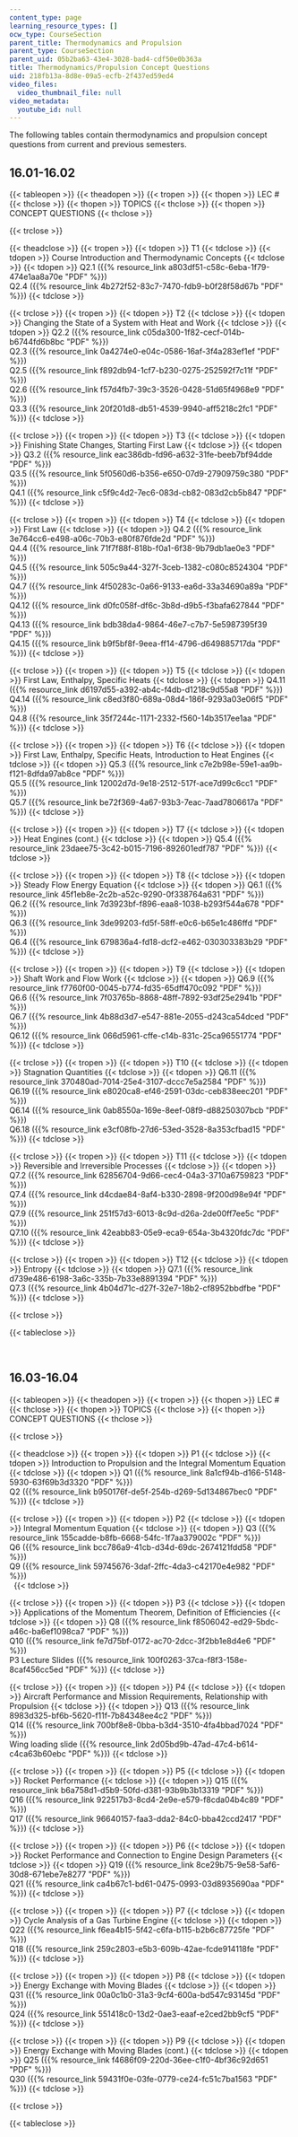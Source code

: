 ```yaml
---
content_type: page
learning_resource_types: []
ocw_type: CourseSection
parent_title: Thermodynamics and Propulsion
parent_type: CourseSection
parent_uid: 05b2ba63-43e4-3028-bad4-cdf50e0b363a
title: Thermodynamics/Propulsion Concept Questions
uid: 218fb13a-8d8e-09a5-ecfb-2f437ed59ed4
video_files:
  video_thumbnail_file: null
video_metadata:
  youtube_id: null
---
```


The following tables contain thermodynamics and propulsion concept questions from current and previous semesters.

16.01-16.02
-----------

{{< tableopen >}}
{{< theadopen >}}
{{< tropen >}}
{{< thopen >}}
LEC #
{{< thclose >}}
{{< thopen >}}
TOPICS
{{< thclose >}}
{{< thopen >}}
CONCEPT QUESTIONS
{{< thclose >}}

{{< trclose >}}

{{< theadclose >}}
{{< tropen >}}
{{< tdopen >}}
T1
{{< tdclose >}}
{{< tdopen >}}
Course Introduction and Thermodynamic Concepts
{{< tdclose >}}
{{< tdopen >}}
Q2.1 ({{% resource_link a803df51-c58c-6eba-1f79-474e1aa8a70e "PDF" %}})  
Q2.4 ({{% resource_link 4b272f52-83c7-7470-fdb9-b0f28f58d67b "PDF" %}})
{{< tdclose >}}

{{< trclose >}}
{{< tropen >}}
{{< tdopen >}}
T2
{{< tdclose >}}
{{< tdopen >}}
Changing the State of a System with Heat and Work
{{< tdclose >}}
{{< tdopen >}}
Q2.2 ({{% resource_link c05da300-1f82-cecf-014b-b6744fd6b8bc "PDF" %}})  
Q2.3 ({{% resource_link 0a4274e0-e04c-0586-16af-3f4a283ef1ef "PDF" %}})  
Q2.5 ({{% resource_link f892db94-1cf7-b230-0275-252592f7c11f "PDF" %}})  
Q2.6 ({{% resource_link f57d4fb7-39c3-3526-0428-51d65f4968e9 "PDF" %}})  
Q3.3 ({{% resource_link 20f201d8-db51-4539-9940-aff5218c2fc1 "PDF" %}})
{{< tdclose >}}

{{< trclose >}}
{{< tropen >}}
{{< tdopen >}}
T3
{{< tdclose >}}
{{< tdopen >}}
Finishing State Changes, Starting First Law
{{< tdclose >}}
{{< tdopen >}}
Q3.2 ({{% resource_link eac386db-fd96-a632-31fe-beeb7bf94dde "PDF" %}})  
Q3.5 ({{% resource_link 5f0560d6-b356-e650-07d9-27909759c380 "PDF" %}})  
Q4.1 ({{% resource_link c5f9c4d2-7ec6-083d-cb82-083d2cb5b847 "PDF" %}})
{{< tdclose >}}

{{< trclose >}}
{{< tropen >}}
{{< tdopen >}}
T4
{{< tdclose >}}
{{< tdopen >}}
First Law
{{< tdclose >}}
{{< tdopen >}}
Q4.2 ({{% resource_link 3e764cc6-e498-a06c-70b3-e80f876fde2d "PDF" %}})  
Q4.4 ({{% resource_link 71f7f88f-818b-f0a1-6f38-9b79db1ae0e3 "PDF" %}})  
Q4.5 ({{% resource_link 505c9a44-327f-3ceb-1382-c080c8524304 "PDF" %}})  
Q4.7 ({{% resource_link 4f50283c-0a66-9133-ea6d-33a34690a89a "PDF" %}})  
Q4.12 ({{% resource_link d0fc058f-df6c-3b8d-d9b5-f3bafa627844 "PDF" %}})  
Q4.13 ({{% resource_link bdb38da4-9864-46e7-c7b7-5e5987395f39 "PDF" %}})  
Q4.15 ({{% resource_link b9f5bf8f-9eea-ff14-4796-d649885717da "PDF" %}})
{{< tdclose >}}

{{< trclose >}}
{{< tropen >}}
{{< tdopen >}}
T5
{{< tdclose >}}
{{< tdopen >}}
First Law, Enthalpy, Specific Heats
{{< tdclose >}}
{{< tdopen >}}
Q4.11 ({{% resource_link d6197d55-a392-ab4c-f4db-d1218c9d55a8 "PDF" %}})  
Q4.14 ({{% resource_link c8ed3f80-689a-08d4-186f-9293a03e06f5 "PDF" %}})  
Q4.8 ({{% resource_link 35f7244c-1171-2332-f560-14b3517ee1aa "PDF" %}})
{{< tdclose >}}

{{< trclose >}}
{{< tropen >}}
{{< tdopen >}}
T6
{{< tdclose >}}
{{< tdopen >}}
First Law, Enthalpy, Specific Heats, Introduction to Heat Engines
{{< tdclose >}}
{{< tdopen >}}
Q5.3 ({{% resource_link c7e2b98e-59e1-aa9b-f121-8dfda97ab8ce "PDF" %}})  
Q5.5 ({{% resource_link 12002d7d-9e18-2512-517f-ace7d99c6cc1 "PDF" %}})  
Q5.7 ({{% resource_link be72f369-4a67-93b3-7eac-7aad7806617a "PDF" %}})
{{< tdclose >}}

{{< trclose >}}
{{< tropen >}}
{{< tdopen >}}
T7
{{< tdclose >}}
{{< tdopen >}}
Heat Engines (cont.)
{{< tdclose >}}
{{< tdopen >}}
Q5.4 ({{% resource_link 23daee75-3c42-b015-7196-892601edf787 "PDF" %}})
{{< tdclose >}}

{{< trclose >}}
{{< tropen >}}
{{< tdopen >}}
T8
{{< tdclose >}}
{{< tdopen >}}
Steady Flow Energy Equation
{{< tdclose >}}
{{< tdopen >}}
Q6.1 ({{% resource_link 45f1eb8e-2c2b-a52c-9290-0f338764a631 "PDF" %}})  
Q6.2 ({{% resource_link 7d3923bf-f896-eaa8-1038-b293f544a678 "PDF" %}})  
Q6.3 ({{% resource_link 3de99203-fd5f-58ff-e0c6-b65e1c486ffd "PDF" %}})  
Q6.4 ({{% resource_link 679836a4-fd18-dcf2-e462-030303383b29 "PDF" %}})
{{< tdclose >}}

{{< trclose >}}
{{< tropen >}}
{{< tdopen >}}
T9
{{< tdclose >}}
{{< tdopen >}}
Shaft Work and Flow Work
{{< tdclose >}}
{{< tdopen >}}
Q6.9 ({{% resource_link f7760f00-0045-b774-fd35-65dff470c092 "PDF" %}})  
Q6.6 ({{% resource_link 7f03765b-8868-48ff-7892-93df25e2941b "PDF" %}})  
Q6.7 ({{% resource_link 4b88d3d7-e547-881e-2055-d243ca54dced "PDF" %}})  
Q6.12 ({{% resource_link 066d5961-cffe-c14b-831c-25ca96551774 "PDF" %}})
{{< tdclose >}}

{{< trclose >}}
{{< tropen >}}
{{< tdopen >}}
T10
{{< tdclose >}}
{{< tdopen >}}
Stagnation Quantities
{{< tdclose >}}
{{< tdopen >}}
Q6.11 ({{% resource_link 370480ad-7014-25e4-3107-dccc7e5a2584 "PDF" %}})  
Q6.19 ({{% resource_link e8020ca8-ef46-2591-03dc-ceb838eec201 "PDF" %}})  
Q6.14 ({{% resource_link 0ab8550a-169e-8eef-08f9-d88250307bcb "PDF" %}})  
Q6.18 ({{% resource_link e3cf08fb-27d6-53ed-3528-8a353cfbad15 "PDF" %}})
{{< tdclose >}}

{{< trclose >}}
{{< tropen >}}
{{< tdopen >}}
T11
{{< tdclose >}}
{{< tdopen >}}
Reversible and Irreversible Processes
{{< tdclose >}}
{{< tdopen >}}
Q7.2 ({{% resource_link 62856704-9d66-cec4-04a3-3710a6759823 "PDF" %}})  
Q7.4 ({{% resource_link d4cdae84-8af4-b330-2898-9f200d98e94f "PDF" %}})  
Q7.9 ({{% resource_link 251f57d3-6013-8c9d-d26a-2de00ff7ee5c "PDF" %}})  
Q7.10 ({{% resource_link 42eabb83-05e9-eca9-654a-3b4320fdc7dc "PDF" %}})
{{< tdclose >}}

{{< trclose >}}
{{< tropen >}}
{{< tdopen >}}
T12
{{< tdclose >}}
{{< tdopen >}}
Entropy
{{< tdclose >}}
{{< tdopen >}}
Q7.1 ({{% resource_link d739e486-6198-3a6c-335b-7b33e8891394 "PDF" %}})  
Q7.3 ({{% resource_link 4b04d71c-d27f-32e7-18b2-cf8952bbdfbe "PDF" %}})
{{< tdclose >}}

{{< trclose >}}

{{< tableclose >}}

  
 

16.03-16.04
-----------

{{< tableopen >}}
{{< theadopen >}}
{{< tropen >}}
{{< thopen >}}
LEC #
{{< thclose >}}
{{< thopen >}}
TOPICS
{{< thclose >}}
{{< thopen >}}
CONCEPT QUESTIONS
{{< thclose >}}

{{< trclose >}}

{{< theadclose >}}
{{< tropen >}}
{{< tdopen >}}
P1
{{< tdclose >}}
{{< tdopen >}}
Introduction to Propulsion and the Integral Momentum Equation
{{< tdclose >}}
{{< tdopen >}}
Q1 ({{% resource_link 8a1cf94b-d166-5148-5930-63f69b3d3320 "PDF" %}})  
Q2 ({{% resource_link b950176f-de5f-254b-d269-5d134867bec0 "PDF" %}})
{{< tdclose >}}

{{< trclose >}}
{{< tropen >}}
{{< tdopen >}}
P2
{{< tdclose >}}
{{< tdopen >}}
Integral Momentum Equation
{{< tdclose >}}
{{< tdopen >}}
Q3 ({{% resource_link 155cadde-b8fb-6668-54fc-1f7aa379002c "PDF" %}})  
Q6 ({{% resource_link bcc786a9-41cb-d34d-69dc-2674121fdd58 "PDF" %}})  
Q9 ({{% resource_link 59745676-3daf-2ffc-4da3-c42170e4e982 "PDF" %}})  
 
{{< tdclose >}}

{{< trclose >}}
{{< tropen >}}
{{< tdopen >}}
P3
{{< tdclose >}}
{{< tdopen >}}
Applications of the Momentum Theorem, Definition of Efficiencies
{{< tdclose >}}
{{< tdopen >}}
Q8 ({{% resource_link f8506042-ed29-5bdc-a46c-ba6ef1098ca7 "PDF" %}})  
Q10 ({{% resource_link fe7d75bf-0172-ac70-2dcc-3f2bb1e8d4e6 "PDF" %}})  
P3 Lecture Slides ({{% resource_link 100f0263-37ca-f8f3-158e-8caf456cc5ed "PDF" %}})
{{< tdclose >}}

{{< trclose >}}
{{< tropen >}}
{{< tdopen >}}
P4
{{< tdclose >}}
{{< tdopen >}}
Aircraft Performance and Mission Requirements, Relationship with Propulsion
{{< tdclose >}}
{{< tdopen >}}
Q13 ({{% resource_link 8983d325-bf6b-5620-f11f-7b84348ee4c2 "PDF" %}})  
Q14 ({{% resource_link 700bf8e8-0bba-b3d4-3510-4fa4bbad7024 "PDF" %}})  
Wing loading slide ({{% resource_link 2d05bd9b-47ad-47c4-b614-c4ca63b60ebc "PDF" %}})
{{< tdclose >}}

{{< trclose >}}
{{< tropen >}}
{{< tdopen >}}
P5
{{< tdclose >}}
{{< tdopen >}}
Rocket Performance
{{< tdclose >}}
{{< tdopen >}}
Q15 ({{% resource_link b6a758d1-d5b9-50fd-d381-93b9b3b13319 "PDF" %}})  
Q16 ({{% resource_link 922517b3-8cd4-2e9e-e579-f8cda04b4c89 "PDF" %}})  
Q17 ({{% resource_link 96640157-faa3-dda2-84c0-bba42ccd2417 "PDF" %}})
{{< tdclose >}}

{{< trclose >}}
{{< tropen >}}
{{< tdopen >}}
P6
{{< tdclose >}}
{{< tdopen >}}
Rocket Performance and Connection to Engine Design Parameters
{{< tdclose >}}
{{< tdopen >}}
Q19 ({{% resource_link 8ce29b75-9e58-5af6-30d8-671ebe7e8277 "PDF" %}})  
Q21 ({{% resource_link ca4b67c1-bd61-0475-0993-03d8935690aa "PDF" %}})
{{< tdclose >}}

{{< trclose >}}
{{< tropen >}}
{{< tdopen >}}
P7
{{< tdclose >}}
{{< tdopen >}}
Cycle Analysis of a Gas Turbine Engine
{{< tdclose >}}
{{< tdopen >}}
Q22 ({{% resource_link f6ea4b15-5f42-c6fa-b115-b2b6c87725fe "PDF" %}})  
Q18 ({{% resource_link 259c2803-e5b3-609b-42ae-fcde914118fe "PDF" %}})
{{< tdclose >}}

{{< trclose >}}
{{< tropen >}}
{{< tdopen >}}
P8
{{< tdclose >}}
{{< tdopen >}}
Energy Exchange with Moving Blades
{{< tdclose >}}
{{< tdopen >}}
Q31 ({{% resource_link 00a0c1b0-31a3-9cf4-600a-bd547c93145d "PDF" %}})  
Q24 ({{% resource_link 551418c0-13d2-0ae3-eaaf-e2ced2bb9cf5 "PDF" %}})
{{< tdclose >}}

{{< trclose >}}
{{< tropen >}}
{{< tdopen >}}
P9
{{< tdclose >}}
{{< tdopen >}}
Energy Exchange with Moving Blades (cont.)
{{< tdclose >}}
{{< tdopen >}}
Q25 ({{% resource_link f4686f09-220d-36ee-c1f0-4bf36c92d651 "PDF" %}})  
Q30 ({{% resource_link 59431f0e-03fe-0779-ce24-fc51c7ba1563 "PDF" %}})
{{< tdclose >}}

{{< trclose >}}

{{< tableclose >}}